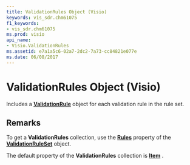 ```yaml
---
title: ValidationRules Object (Visio)
keywords: vis_sdr.chm61075
f1_keywords:
- vis_sdr.chm61075
ms.prod: visio
api_name:
- Visio.ValidationRules
ms.assetid: e7a1a5c6-02a7-2dc2-7a73-cc84821e077e
ms.date: 06/08/2017
---
```



# ValidationRules Object (Visio)

Includes a **[ValidationRule](validationrule-object-visio.md)** object for each validation rule in the rule set.


## Remarks

To get a **ValidationRules** collection, use the **[Rules](validationruleset-rules-property-visio.md)** property of the **[ValidationRuleSet](validationruleset-object-visio.md)** object.

The default property of the **ValidationRules** collection is **[Item](validationrules-item-property-visio.md)** .


